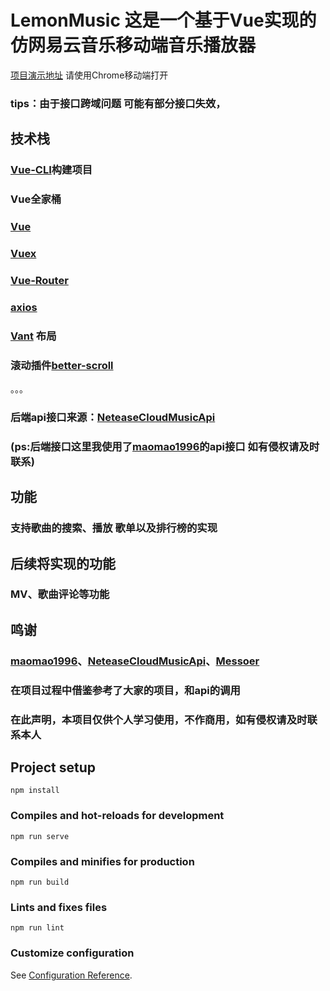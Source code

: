 # LemonMusic 这是一个基于Vue实现的仿网易云音乐移动端音乐播放器



<a href="https://fy4826.github.io/LemonMusic/dist/index.html">项目演示地址</a> 请使用Chrome移动端打开

### tips：由于接口跨域问题 可能有部分接口失效，

## 技术栈

### <a href="https://cli.vuejs.org/zh/">Vue-CLI</a>构建项目
### Vue全家桶

 
  ###  <a href="https://cn.vuejs.org/">Vue</a>
  ### <a href="https://vuex.vuejs.org/zh/">Vuex</a>
  ### <a href="https://router.vuejs.org/zh/">Vue-Router</a>
  ### <a href="https://github.com/axios/axios">axios</a>
###  <a href='https://github.com/youzan/vant'>Vant</a> 布局

### 滚动插件<a href='https://github.com/ustbhuangyi/better-scroll'>better-scroll</a>

。。。
### 后端api接口来源：<a href='https://github.com/Binaryify/NeteaseCloudMusicApi'>NeteaseCloudMusicApi</a>
### (ps:后端接口这里我使用了<a href='https://github.com/maomao1996'>maomao1996<a/>的api接口  如有侵权请及时联系)

## 功能

### 支持歌曲的搜索、播放 歌单以及排行榜的实现

## 后续将实现的功能
### MV、歌曲评论等功能

## 鸣谢
### <a href='https://github.com/maomao1996'>maomao1996<a/>、<a href='https://github.com/Binaryify/NeteaseCloudMusicApi'>NeteaseCloudMusicApi</a>、<a href='https://https://github.com/messoer'>Messoer
<a/>
 
### 在项目过程中借鉴参考了大家的项目，和api的调用
### 在此声明，本项目仅供个人学习使用，不作商用，如有侵权请及时联系本人

## Project setup
```
npm install
```

### Compiles and hot-reloads for development
```
npm run serve
```

### Compiles and minifies for production
```
npm run build
```


### Lints and fixes files
```
npm run lint
```

### Customize configuration
See [Configuration Reference](https://cli.vuejs.org/config/).
